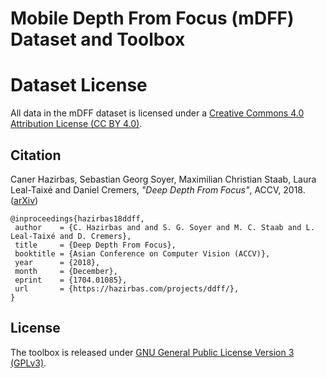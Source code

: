 # Mobile Depth From Focus (mDFF) Dataset and Toolbox

# Dataset License
All data in the mDFF dataset is licensed under a [Creative Commons 4.0 Attribution License (CC BY 4.0)](https://creativecommons.org/licenses/by/4.0/).

## Citation
Caner Hazirbas, Sebastian Georg Soyer, Maximilian Christian Staab, Laura Leal-Taixé and Daniel Cremers, _"Deep Depth From Focus"_, ACCV, 2018. ([arXiv](https://arxiv.org/abs/1704.01085))

    @inproceedings{hazirbas18ddff,
     author    = {C. Hazirbas and and S. G. Soyer and M. C. Staab and L. Leal-Taixé and D. Cremers},
     title     = {Deep Depth From Focus},
     booktitle = {Asian Conference on Computer Vision (ACCV)},
     year      = {2018},
     month     = {December},
     eprint    = {1704.01085},
     url       = {https://hazirbas.com/projects/ddff/},
    }

## License
The toolbox is released under [GNU General Public License Version 3 (GPLv3)](http://www.gnu.org/licenses/gpl.html).

